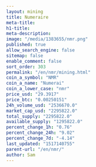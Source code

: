 ```yaml
---
layout: mining
title: Numeraire
meta-title: 
h1-title: 
meta-description: 
image: "/media/1383655/nmr.png"
published: true
allow_search_engine: false
sitemap: false
enable_comment: false
sort_order: 303
permalink: "/en/nmr/mining.html"
coin_a_symbol: "NMR"
coin_a_name: "Numerai"
coin_a_lower_case: "nmr"
price_usd: "29.3917"
price_btc: "0.00250151"
24h_volume_usd: "2536670.0"
market_cap_usd: "2295822.0"
total_supply: "2295822.0"
available_supply: "1295822.0"
percent_change_1h: "0.76"
percent_change_24h: "9.02"
percent_change_7d: "-4.14"
last_updated: "1517140755"
parent-url: "/en/nmr/"
author: Sam
---
```


